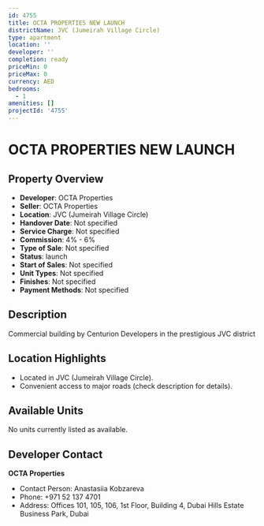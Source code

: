 ```yaml
---
id: 4755
title: OCTA PROPERTIES NEW LAUNCH
districtName: JVC (Jumeirah Village Circle)
type: apartment
location: ''
developer: ''
completion: ready
priceMin: 0
priceMax: 0
currency: AED
bedrooms:
  - 1
amenities: []
projectId: '4755'
---
```


# OCTA PROPERTIES NEW LAUNCH

## Property Overview
- **Developer**: OCTA Properties
- **Seller**: OCTA Properties
- **Location**: JVC (Jumeirah Village Circle)
- **Handover Date**: Not specified
- **Service Charge**: Not specified
- **Commission**: 4% - 6%
- **Type of Sale**: Not specified
- **Status**: launch
- **Start of Sales**: Not specified
- **Unit Types**: Not specified
- **Finishes**: Not specified
- **Payment Methods**: Not specified

## Description
Commercial building by Centurion Developers in the prestigious JVC district

## Location Highlights
- Located in JVC (Jumeirah Village Circle).
- Convenient access to major roads (check description for details).

## Available Units
No units currently listed as available.

## Developer Contact
**OCTA Properties**
- Contact Person: Anastasiia Kobzareva
- Phone: +971 52 137 4701
- Address: Offices 101, 105, 106, 1st Floor, Building 4, Dubai Hills Estate Business Park, Dubai
